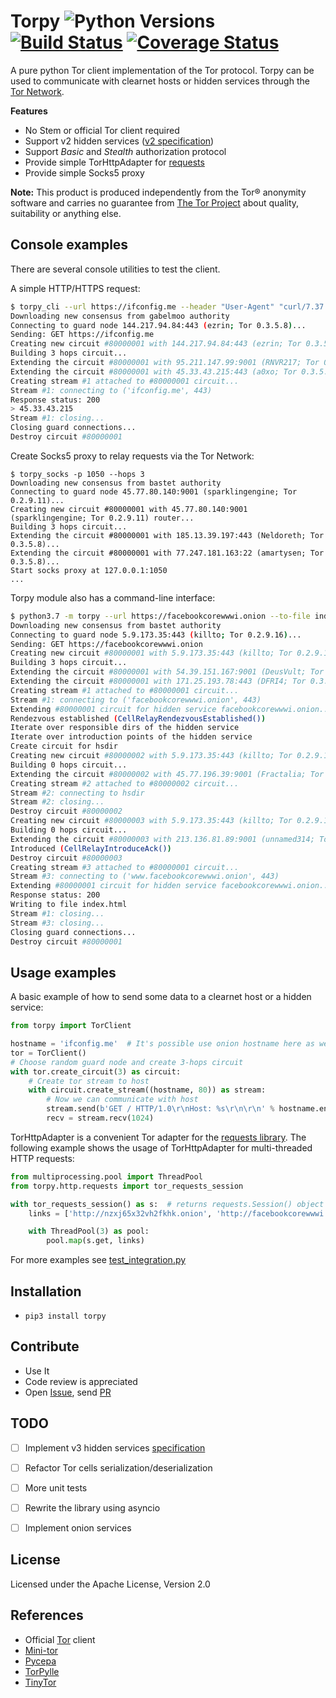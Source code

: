 Torpy ![Python Versions] [![Build Status](https://travis-ci.com/torpyorg/torpy.svg?branch=master)](https://travis-ci.com/torpyorg/torpy) [![Coverage Status](https://coveralls.io/repos/github/torpyorg/torpy/badge.svg?branch=master)](https://coveralls.io/github/torpyorg/torpy?branch=master)
=====

A pure python Tor client implementation of the Tor protocol.
Torpy can be used to communicate with clearnet hosts or hidden services through the [Tor Network](https://torproject.org/about/overview.html).

**Features**
- No Stem or official Tor client required
- Support v2 hidden services ([v2 specification](https://gitweb.torproject.org/torspec.git/tree/rend-spec-v2.txt))
- Support *Basic* and *Stealth* authorization protocol
- Provide simple TorHttpAdapter for [requests](https://2.python-requests.org)
- Provide simple Socks5 proxy

**Note:** This product is produced independently from the Tor® anonymity software and carries no guarantee from [The Tor Project](https://www.torproject.org/) about quality, suitability or anything else.

Console examples
-----------
There are several console utilities to test the client.

A simple HTTP/HTTPS request:
```bash
$ torpy_cli --url https://ifconfig.me --header "User-Agent" "curl/7.37.0"
Downloading new consensus from gabelmoo authority
Connecting to guard node 144.217.94.84:443 (ezrin; Tor 0.3.5.8)...
Sending: GET https://ifconfig.me
Creating new circuit #80000001 with 144.217.94.84:443 (ezrin; Tor 0.3.5.8) router...
Building 3 hops circuit...
Extending the circuit #80000001 with 95.211.147.99:9001 (RNVR217; Tor 0.3.5.7)...
Extending the circuit #80000001 with 45.33.43.215:443 (a0xo; Tor 0.3.5.8)...
Creating stream #1 attached to #80000001 circuit...
Stream #1: connecting to ('ifconfig.me', 443)
Response status: 200
> 45.33.43.215
Stream #1: closing...
Closing guard connections...
Destroy circuit #80000001
```

Create Socks5 proxy to relay requests via the Tor Network:
```
$ torpy_socks -p 1050 --hops 3
Downloading new consensus from bastet authority
Connecting to guard node 45.77.80.140:9001 (sparklingengine; Tor 0.2.9.11)...
Creating new circuit #80000001 with 45.77.80.140:9001 (sparklingengine; Tor 0.2.9.11) router...
Building 3 hops circuit...
Extending the circuit #80000001 with 185.13.39.197:443 (Neldoreth; Tor 0.3.5.8)...
Extending the circuit #80000001 with 77.247.181.163:22 (amartysen; Tor 0.3.5.8)...
Start socks proxy at 127.0.0.1:1050
...
```

Torpy module also has a command-line interface:

```bash
$ python3.7 -m torpy --url https://facebookcorewwwi.onion --to-file index.html
Downloading new consensus from bastet authority
Connecting to guard node 5.9.173.35:443 (killto; Tor 0.2.9.16)...
Sending: GET https://facebookcorewwwi.onion
Creating new circuit #80000001 with 5.9.173.35:443 (killto; Tor 0.2.9.16) router...
Building 3 hops circuit...
Extending the circuit #80000001 with 54.39.151.167:9001 (DeusVult; Tor 0.3.5.8)...
Extending the circuit #80000001 with 171.25.193.78:443 (DFRI4; Tor 0.3.3.9)...
Creating stream #1 attached to #80000001 circuit...
Stream #1: connecting to ('facebookcorewwwi.onion', 443)
Extending #80000001 circuit for hidden service facebookcorewwwi.onion...
Rendezvous established (CellRelayRendezvousEstablished())
Iterate over responsible dirs of the hidden service
Iterate over introduction points of the hidden service
Create circuit for hsdir
Creating new circuit #80000002 with 5.9.173.35:443 (killto; Tor 0.2.9.16) router...
Building 0 hops circuit...
Extending the circuit #80000002 with 45.77.196.39:9001 (Fractalia; Tor 0.2.9.16)...
Creating stream #2 attached to #80000002 circuit...
Stream #2: connecting to hsdir
Stream #2: closing...
Destroy circuit #80000002
Creating new circuit #80000003 with 5.9.173.35:443 (killto; Tor 0.2.9.16) router...
Building 0 hops circuit...
Extending the circuit #80000003 with 213.136.81.89:9001 (unnamed314; Tor 0.3.5.8)...
Introduced (CellRelayIntroduceAck())
Destroy circuit #80000003
Creating stream #3 attached to #80000001 circuit...
Stream #3: connecting to ('www.facebookcorewwwi.onion', 443)
Extending #80000001 circuit for hidden service facebookcorewwwi.onion...
Response status: 200
Writing to file index.html
Stream #1: closing...
Stream #3: closing...
Closing guard connections...
Destroy circuit #80000001
```

Usage examples 
-----------

A basic example of how to send some data to a clearnet host or a hidden service:
```python
from torpy import TorClient

hostname = 'ifconfig.me'  # It's possible use onion hostname here as well
tor = TorClient()
# Choose random guard node and create 3-hops circuit
with tor.create_circuit(3) as circuit:
    # Create tor stream to host
    with circuit.create_stream((hostname, 80)) as stream:
        # Now we can communicate with host
        stream.send(b'GET / HTTP/1.0\r\nHost: %s\r\n\r\n' % hostname.encode())
        recv = stream.recv(1024)
```

TorHttpAdapter is a convenient Tor adapter for the [requests library](https://2.python-requests.org/en/master/user/advanced/#transport-adapters).
The following example shows the usage of TorHttpAdapter for multi-threaded HTTP requests:
```python
from multiprocessing.pool import ThreadPool
from torpy.http.requests import tor_requests_session

with tor_requests_session() as s:  # returns requests.Session() object
    links = ['http://nzxj65x32vh2fkhk.onion', 'http://facebookcorewwwi.onion'] * 2

    with ThreadPool(3) as pool:
        pool.map(s.get, links)

```

For more examples see [test_integration.py](https://github.com/torpyorg/torpy/blob/master/tests/integration/test_integration.py)


Installation
------------
* `pip3 install torpy`


Contribute
----------
* Use It
* Code review is appreciated
* Open [Issue], send [PR]


TODO
----
- [ ] Implement v3 hidden services [specification](https://gitweb.torproject.org/torspec.git/tree/rend-spec-v3.txt)
- [ ] Refactor Tor cells serialization/deserialization
- [ ] More unit tests
- [ ] Rewrite the library using asyncio
- [ ] Implement onion services


License
-------
Licensed under the Apache License, Version 2.0


References
----------
- Official [Tor](https://gitweb.torproject.org/tor.git/) client
- [Mini-tor](https://github.com/wbenny/mini-tor)
- [Pycepa](https://github.com/pycepa/pycepa)
- [TorPylle](https://github.com/cea-sec/TorPylle)
- [TinyTor](https://github.com/Marten4n6/TinyTor)


[Python Versions]:      https://img.shields.io/badge/python-3.6,%203.7-blue.svg
[Issue]:                https://github.com/torpyorg/torpy/issues
[PR]:                   https://github.com/torpyorg/torpy/pulls